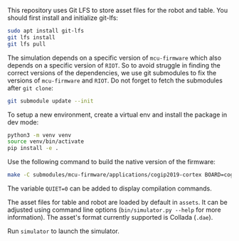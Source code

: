 This repository uses Git LFS to store asset files for the robot and table.
You should first install and initialize git-lfs:
```bash
sudo apt install git-lfs
git lfs install
git lfs pull
```

The simulation depends on a specific version of `mcu-firmware` which also depends on a specific version of `RIOT`. So to avoid struggle in finding the correct versions of the dependencies, we use git submodules to fix the versions of `mcu-firmware` and `RIOT`. 
Do not forget to fetch the submodules after `git clone`:
```bash
git submodule update --init
```

To setup a new environment, create a virtual env and install the package in dev mode:
```bash
python3 -m venv venv
source venv/bin/activate
pip install -e .
```

Use the following command to build the native version of the firmware:

```bash
make -C submodules/mcu-firmware/applications/cogip2019-cortex BOARD=cogip2019-cortex-native MCUFIRMWARE_OPTIONS=calibration
```

The variable `QUIET=0` can be added to display compilation commands.

The asset files for table and robot are loaded by default in `assets`.
It can be adjusted using command line options (`bin/simulator.py --help` for more information).
The asset's format currently supported is Collada (`.dae`).

Run `simulator` to launch the simulator.
